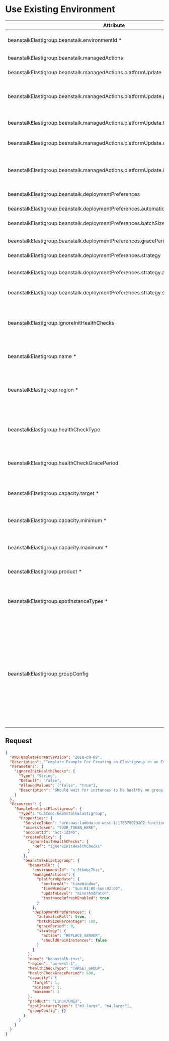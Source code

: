 # Use Existing Environment

| **Attribute**                                                                       | **Type**    | **Description**                                                                                                                                                                                                                                                                                                                                                                                           |
| ----------------------------------------------------------------------------------- | ----------- | --------------------------------------------------------------------------------------------------------------------------------------------------------------------------------------------------------------------------------------------------------------------------------------------------------------------------------------------------------------------------------------------------------- |
| beanstalkElastigroup.beanstalk.environmentId \*                                     | **String**  | The beanstalk environment ID<br>Example: `e-12345`                                                                                                                                                                                                                                                                                                                                                        |
| beanstalkElastigroup.beanstalk.managedActions                                       | **Object**  | managedActions schema                                                                                                                                                                                                                                                                                                                                                                                     |
| beanstalkElastigroup.beanstalk.managedActions.platformUpdate                        | **Object**  | platformUpdate schema                                                                                                                                                                                                                                                                                                                                                                                     |
| beanstalkElastigroup.beanstalk.managedActions.platformUpdate.performAt              | **String**  | Either never or timeWindow. if set to timeWindow then timeWindow parameter must be set                                                                                                                                                                                                                                                                                                                    |
| beanstalkElastigroup.beanstalk.managedActions.platformUpdate.timeWindow             | **String**  | Time window range<br>Example: `ddd:hh:mm-ddd:hh:mm`                                                                                                                                                                                                                                                                                                                                                       |
| beanstalkElastigroup.beanstalk.managedActions.platformUpdate.updateLevel            | **String**  | Can be either patch or minorAndPatch (default)                                                                                                                                                                                                                                                                                                                                                            |
| beanstalkElastigroup.beanstalk.managedActions.platformUpdate.instanceRefreshEnabled | **Boolean** | If the flag is set to true and at the end of the time window there is no available update, the group will be rolled                                                                                                                                                                                                                                                                                       |
| beanstalkElastigroup.beanstalk.deploymentPreferences                                | **String**  | deploymentPreferences schema                                                                                                                                                                                                                                                                                                                                                                              |
| beanstalkElastigroup.beanstalk.deploymentPreferences.automaticRoll                  | **String**  | Should roll automatically                                                                                                                                                                                                                                                                                                                                                                                 |
| beanstalkElastigroup.beanstalk.deploymentPreferences.batchSizePercentage            | **String**  | Size of patch for roll as a percent                                                                                                                                                                                                                                                                                                                                                                       |
| beanstalkElastigroup.beanstalk.deploymentPreferences.gracePeriod                    | **String**  | Amount of time between each batch in a roll                                                                                                                                                                                                                                                                                                                                                               |
| beanstalkElastigroup.beanstalk.deploymentPreferences.strategy                       | **String**  | Strategy schema                                                                                                                                                                                                                                                                                                                                                                                           |
| beanstalkElastigroup.beanstalk.deploymentPreferences.strategy.action                | **String**  | Action type<br>Example: `REPLACE_SERVER`, `RESTART_SERVER`                                                                                                                                                                                                                                                                                                                                                |
| beanstalkElastigroup.beanstalk.deploymentPreferences.strategy.shouldDrainInstances  | **String**  | Should instances be drained while rolling                                                                                                                                                                                                                                                                                                                                                                 |
| beanstalkElastigroup.ignoreInitHealthChecks                                         | **String**  | Determines whether Elasitgroup should wait for the instances to be healthy in order to complete the group's creation<br>Example: `False`                                                                                                                                                                                                                                                                  |
| beanstalkElastigroup.name \*                                                        | **String**  | The name to give the Spot Elastigroup<br>Example: `MyBeanstalkEG`                                                                                                                                                                                                                                                                                                                                         |
| beanstalkElastigroup.region \*                                                      | **String**  | The region of the existing Beanstalk environment. The new Elastigroup will be created in the same region.<br>Example: `us-west-2`                                                                                                                                                                                                                                                                         |
| beanstalkElastigroup.healthCheckType                                                | **String**  | How Elastigroup will perform health checks. Valid values: TARGET_GROUP, ELB, EC2, NONE                                                                                                                                                                                                                                                                                                                   |
| beanstalkElastigroup.healthCheckGracePeriod                                         | **Integer** | Time to wait before starting health checks on the instances in the Elastigroup.<br>Example: `600`                                                                                                                                                                                                                                                                                                         |
| beanstalkElastigroup.capacity.target \*                                             | **Integer** | The number of instances the Elastigroup will launch.<br>Example: `2`                                                                                                                                                                                                                                                                                                                                      |
| beanstalkElastigroup.capacity.minimum \*                                            | **Integer** | The minimum number of instances allowed in the Elastigroup.<br>Example: `1`                                                                                                                                                                                                                                                                                                                               |
| beanstalkElastigroup.capacity.maximum \*                                            | **Integer** | The maximum number of instances allowed in the Elastigorup.<br>Example: `3`                                                                                                                                                                                                                                                                                                                               |
| beanstalkElastigroup.product \*                                                     | **String**  | A valid AWS product type.<br>Example: `Linux/UNIX`                                                                                                                                                                                                                                                                                                                                                        |
| beanstalkElastigroup.spotInstanceTypes \*                                           | **Array**   | A list of EC2 instance types that the Elastigroup is allowed to choose from.<br>Example: `["m3.large", "m4.large"]`                                                                                                                                                                                                                                                                                       |
| beanstalkElastigroup.groupConfig                                                    | **Object**  | Additional Elastigroup properties that will be merged with the imported Beanstalk configuration. Valid parameters include those listed in the official Elastigroup API, found here: [AWS Elastigroup Definition](https://docs.spot.io/api/#operation/elastigroupAwsCreate)<br>Example: `{"scheduling": { "tasks": [{"taskType": "roll", "cronExpression": "0 0 * * 0", "batchSizePercentage": 20 } ] } }` |

## Request

```json
{
  "AWSTemplateFormatVersion": "2010-09-09",
  "Description": "Template Example For Creating an Elastigroup in an Existing Beanstalk environment ",
  "Parameters": {
    "ignoreInitHealthChecks": {
      "Type": "String",
      "Default": "false",
      "AllowedValues": ["false", "true"],
      "Description": "Should wait for instances to be healthy on group create"
    }
  },
  "Resources": {
    "SampleSpotinstElastigroup": {
      "Type": "Custom::beanstalkElastigroup",
      "Properties": {
        "ServiceToken": "arn:aws:lambda:us-west-1:178579023202:function:spotinst-cloudformation",
        "accessToken": "YOUR_TOKEN_HERE",
        "accountId": "act-12345",
        "createPolicy": {
          "ignoreInitHealthChecks": {
            "Ref": "ignoreInitHealthChecks"
          }
        },
        "beanstalkElastigroup": {
          "beanstalk": {
            "environmentId": "e-3tkmbj7hzc",
            "managedActions": {
              "platformUpdate": {
                "performAt": "timeWindow",
                "timeWindow": "Sun:01:00-Sun:02:00",
                "updateLevel": "minorAndPatch",
                "instanceRefreshEnabled": true
              }
            },
            "deploymentPreferences": {
              "automaticRoll": true,
              "batchSizePercentage": 100,
              "gracePeriod": 0,
              "strategy": {
                "action": "REPLACE_SERVER",
                "shouldDrainInstances": false
              }
            }
          },
          "name": "beanstalk-test",
          "region": "us-west-1",
          "healthCheckType": "TARGET_GROUP",
          "healthCheckGracePeriod": 600,
          "capacity": {
            "target": 1,
            "minimum": 1,
            "maximum": 1
          },
          "product": "Linux/UNIX",
          "spotInstanceTypes": ["m3.large", "m4.large"],
          "groupConfig": {}
        }
      }
    }
  }
}
```
